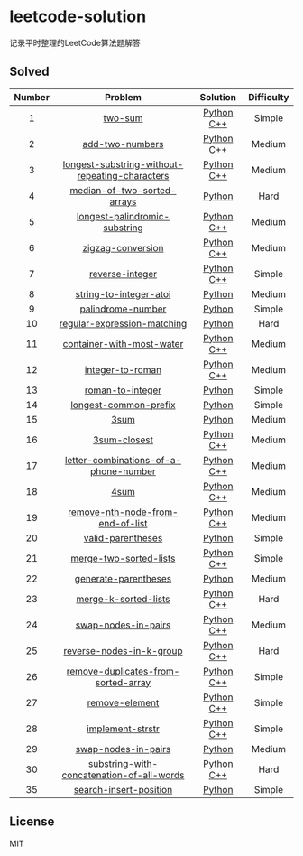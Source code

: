 # leetcode-solution
记录平时整理的LeetCode算法题解答

## Solved

Number | Problem | Solution | Difficulty
:--: | :--: | :--: | :--:
1 | [two-sum](https://leetcode-cn.com/problems/two-sum/) | [Python](simple/1_two_sum.py) [C++](simplr/1_two_sum.cpp) | Simple
2 | [add-two-numbers](https://leetcode-cn.com/problems/add-two-numbers/) | [Python](medium/2_add_two_numbers.py) [C++](medium/2_add_two_numbers.cpp) | Medium
3 | [longest-substring-without-repeating-characters](https://leetcode-cn.com/problems/longest-substring-without-repeating-characters/) | [Python](medium/3_longest_substring_without_repeating_characters.py) [C++](medium/3_longest_substring_without_repeating_characters.cpp) | Medium
4 | [median-of-two-sorted-arrays](https://leetcode-cn.com/problems/median-of-two-sorted-arrays/) | [Python](hard/4_median_of_two_sorted_arrays.py) | Hard
5 | [longest-palindromic-substring](https://leetcode-cn.com/problems/longest-palindromic-substring/) | [Python](medium/5_longest_palindromic_substring.py) [C++](medium/5_longest_palindromic_substring.cpp) | Medium
6 | [zigzag-conversion](https://leetcode-cn.com/problems/zigzag-conversion/) | [Python](medium/6_zigzag_conversion.py) [C++](medium/6_zigzag_conversion.cpp) | Medium
7 | [reverse-integer](https://leetcode-cn.com/problems/reverse-integer/) | [Python](simple/7_reverse_integer.py) [C++](simple/7_reverse_integer.cpp) | Simple
8 | [string-to-integer-atoi](https://leetcode-cn.com/problems/string-to-integer-atoi/) | [Python](medium/8_string_to_integer_atoi.py) | Medium
9 | [palindrome-number](https://leetcode-cn.com/problems/palindrome-number/) | [Python](simple/9_palindrome_number.py) | Simple
10 | [regular-expression-matching](https://leetcode-cn.com/problems/regular-expression-matching/) | [Python](hard/10_regular_expression_matching.py) | Hard
11 | [container-with-most-water](https://leetcode-cn.com/problems/container-with-most-water/) | [Python](medium/11_container_with_most_water.py) [C++](medium/11_container_with_most_water.cpp) | Medium
12 | [integer-to-roman](https://leetcode-cn.com/problems/integer-to-roman/) | [Python](medium/12_integer_to_roman.py) [C++](medium/12_integer_to_roman.cpp) | Medium
13 | [roman-to-integer](https://leetcode-cn.com/problems/roman-to-integer/) | [Python](simple/13_roman_to_integer.py) | Simple
14 | [longest-common-prefix](https://leetcode-cn.com/problems/longest-common-prefix/) | [Python](simple/14_longest_common_prefix.py) | Simple
15 | [3sum](https://leetcode-cn.com/problems/3sum/) | [Python](medium/15_3sum.py) | Medium
16 | [3sum-closest](https://leetcode-cn.com/problems/3sum-closest/) | [Python](medium/16_3sum_closest.py) [C++](medium/16_3sum_closest.cpp) | Medium
17 | [letter-combinations-of-a-phone-number](https://leetcode-cn.com/problems/letter-combinations-of-a-phone-number/) | [Python](medium/17_letter_combinations_of_a_phone_number.py) [C++](medium/17_letter_combinations_of_a_phone_number.cpp) | Medium
18 | [4sum](https://leetcode-cn.com/problems/4sum/) | [Python](medium/18_4sum.py) [C++](medium/18_4sum.cpp) | Medium
19 | [remove-nth-node-from-end-of-list](https://leetcode-cn.com/problems/remove-nth-node-from-end-of-list/) | [Python](medium/19_remove_nth_node_from_end_of_list.py) [C++](medium/19_remove_nth_node_from_end_of_list.cpp) | Medium
20 | [valid-parentheses](https://leetcode-cn.com/problems/valid-parentheses/) | [Python](simple/20_valid_parentheses.py) | Simple
21 | [merge-two-sorted-lists](https://leetcode-cn.com/problems/merge-two-sorted-lists/) | [Python](simple/21_merge_two_sorted_lists.py) [C++](simple/21_merge_two_sorted_lists.cpp) | Simple
22 | [generate-parentheses](https://leetcode-cn.com/problems/generate-parentheses/) | [Python](medium/22_generate_parentheses.py) | Medium
23 | [merge-k-sorted-lists](https://leetcode-cn.com/problems/merge-k-sorted-lists/) | [Python](hard/23_merge_k_sorted_lists.py) [C++](hard/23_merge_k_sorted_lists.cpp)| Hard
24 | [swap-nodes-in-pairs](https://leetcode-cn.com/problems/swap-nodes-in-pairs/) | [Python](medium/24_swap_nodes_in_pairs.py) [C++](medium/24_swap_nodes_in_pairs.cpp) | Medium
25 | [reverse-nodes-in-k-group](https://leetcode-cn.com/problems/reverse-nodes-in-k-group/) | [Python](hard/25_reverse_nodes_in_k_group.py) [C++](hard/25_reverse_nodes_in_k_group.cpp)| Hard
26 | [remove-duplicates-from-sorted-array](https://leetcode-cn.com/problems/remove-duplicates-from-sorted-array/) | [Python](simple/26_remove_duplicates_from_sorted_array.py) [C++](simple/26_remove_duplicates_from_sorted_array.cpp) | Simple
27 | [remove-element](https://leetcode-cn.com/problems/remove-element/) | [Python](simple/27_remove_element.py) [C++](simple/27_remove_element.cpp) | Simple
28 | [implement-strstr](https://leetcode-cn.com/problems/implement-strstr/) | [Python](simple/28_implement_strstr.py) [C++](simple/28_implement_strstr.cpp) | Simple
29 | [swap-nodes-in-pairs](https://leetcode-cn.com/problems/divide-two-integers/) | [Python](medium/29_divide_two_integers.py) | Medium
30 | [substring-with-concatenation-of-all-words](https://leetcode-cn.com/problems/substring-with-concatenation-of-all-words/) | [Python](hard/30_substring_with_concatenation_of_all_words.py) [C++](hard/30_substring_with_concatenation_of_all_words.cpp)| Hard
35 | [search-insert-position](https://leetcode-cn.com/problems/search-insert-position/) | [Python](simple/35_search_insert_position.py) | Simple

## License
MIT